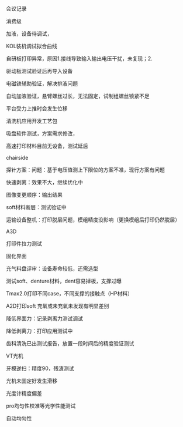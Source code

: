 会议记录



消费级

加液，设备待调试，

KOL装机调试拟合曲线

自研板打印异常，原因1.接线导致输入输出电压干扰，未复现；2. 

驱动板测试验证后再导入设备

电磁铁辅助验证，解决排液问题

自动加液验证，悬臂螺丝过长，无法固定，试制组螺丝锁紧不足

平台受力上推时会发生位移



清洗机应用开发工艺包



吸盘软件测试，方案需求修改，

高速打印材料目前无设备，测试延后







chairside

探针方案：问题：基于电压值测上下限位的方案不准，现行方案有问题

快速剥离：效果不大，继续优化中

图像变更顺序：输出结果

soft材料断层：测试验证中

运输设备整机：打印脱层问题，模组精度没影响（更换模组后打印仍然脱层）









A3D

打印件拉力测试







固化界面

充气料盘评审：设备寿命较低，还需选型

测试soft、denture材料，dent容易掉板，支撑过曝



Tmax2.0打印不同case，不同支撑的接触点（HP材料）

A2D打印soft 充氧或未充氧未发现有明显差别

降低界面力：记录剥离力测试调试



降低剥离力：打印应用测试中

齿科清洗已出测试报告，放置一段时间后的精度验证测试





VT光机

牙模逆扫：精度90，残渣测试

光机未固定好发生滑移



光度计精度偏差

pro均匀性校准等光学性能测试





自动均匀性